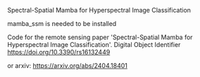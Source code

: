 Spectral-Spatial Mamba for Hyperspectral Image Classification

mamba_ssm is needed to be installed

Code for the remote sensing paper 'Spectral-Spatial Mamba for Hyperspectral Image Classification'. Digital Object Identifier  https://doi.org/10.3390/rs16132449

or arxiv: https://arxiv.org/abs/2404.18401
